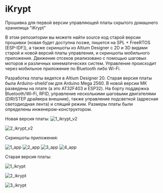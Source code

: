 # iKrypt
Прошивка для первой версии управляющей платы скрытого домашнего хранилища "iKrypt"

В этом репозитории вы можете найти source код старой версии прошивки (новая будет доступна позже, пишется на SPL + FreeRTOS [ESP-IDF]), а также 
скриншоты из Altium Designer с 2D и 3D видами старой и новой версий платы управления, и скриншоты мобильного приложения.
Движение отсеков реализовано с помощью шаговых моторов и различных кинематических систем. Управление происходит через мобильное приложение по Bluetooth либо Wi-Fi.

Разработка платы ведется в Altium Designer 20. Старая версия платы была Arduino-shield'ом для Arduino Mega 2560. В новой версии
МК разведены на плате (а это AT32F403 и ESP32). На борту поддержка Bluetooth/Wi-Fi, RFID, управление несколькими шаговыми двигателями (DIR/STEP драйвера внешние),
также управление подсветкой (адресная светодиодная лента) и спящий режим.
Размеры платы были определены инженером-конструктором.

Новая версия платы:
![1_ikrypt_v2](images/ikrypt2dview.jpg)

![2_ikrypt_v2](images/ikrypt3dview.jpg)

Скриншоты приложения:

![1_app](images/1.jpg)
![2_app](images/2.jpg)
![3_app](images/3.jpg)
![4_app](images/4.jpg)

Старая версия платы:

![1_ikrypt](https://github.com/flensimdotcore/iKrypt/assets/62958741/397a641d-efee-49ae-a721-f0f49553506d)

![2_ikrypt](https://github.com/flensimdotcore/iKrypt/assets/62958741/fa0e22dc-371d-4ef3-915c-5e01a0a38e01)

![3_ikrypt](https://github.com/flensimdotcore/iKrypt/assets/62958741/dcc56542-4f33-42ec-ae20-cf5d935bdf70)
